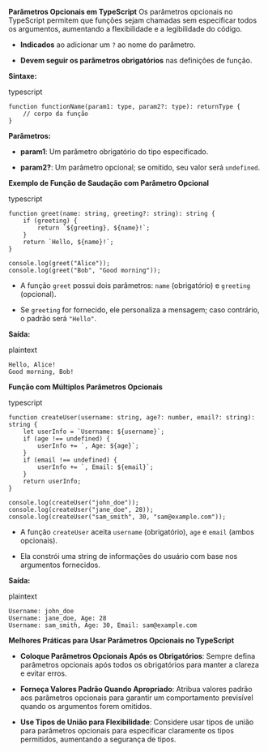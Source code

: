 
**Parâmetros Opcionais em TypeScript** Os parâmetros opcionais no TypeScript permitem que funções sejam chamadas sem especificar todos os argumentos, aumentando a flexibilidade e a legibilidade do código.

- **Indicados** ao adicionar um `?` ao nome do parâmetro.
    
- **Devem seguir os parâmetros obrigatórios** nas definições de função.
    

**Sintaxe:**

typescript

```
function functionName(param1: type, param2?: type): returnType {
    // corpo da função
}
```

**Parâmetros:**

- **param1**: Um parâmetro obrigatório do tipo especificado.
    
- **param2?**: Um parâmetro opcional; se omitido, seu valor será `undefined`.
    

**Exemplo de Função de Saudação com Parâmetro Opcional**

typescript

```
function greet(name: string, greeting?: string): string {
    if (greeting) {
        return `${greeting}, ${name}!`;
    }
    return `Hello, ${name}!`;
}

console.log(greet("Alice")); 
console.log(greet("Bob", "Good morning"));
```

- A função `greet` possui dois parâmetros: `name` (obrigatório) e `greeting` (opcional).
    
- Se `greeting` for fornecido, ele personaliza a mensagem; caso contrário, o padrão será `"Hello"`.
    

**Saída:**

plaintext

```
Hello, Alice!
Good morning, Bob!
```

**Função com Múltiplos Parâmetros Opcionais**

typescript

```
function createUser(username: string, age?: number, email?: string): string {
    let userInfo = `Username: ${username}`;
    if (age !== undefined) {
        userInfo += `, Age: ${age}`;
    }
    if (email !== undefined) {
        userInfo += `, Email: ${email}`;
    }
    return userInfo;
}

console.log(createUser("john_doe")); 
console.log(createUser("jane_doe", 28)); 
console.log(createUser("sam_smith", 30, "sam@example.com"));
```

- A função `createUser` aceita `username` (obrigatório), `age` e `email` (ambos opcionais).
    
- Ela constrói uma string de informações do usuário com base nos argumentos fornecidos.
    

**Saída:**

plaintext

```
Username: john_doe
Username: jane_doe, Age: 28
Username: sam_smith, Age: 30, Email: sam@example.com
```

**Melhores Práticas para Usar Parâmetros Opcionais no TypeScript**

- **Coloque Parâmetros Opcionais Após os Obrigatórios**: Sempre defina parâmetros opcionais após todos os obrigatórios para manter a clareza e evitar erros.
    
- **Forneça Valores Padrão Quando Apropriado**: Atribua valores padrão aos parâmetros opcionais para garantir um comportamento previsível quando os argumentos forem omitidos.
    
- **Use Tipos de União para Flexibilidade**: Considere usar tipos de união para parâmetros opcionais para especificar claramente os tipos permitidos, aumentando a segurança de tipos.

